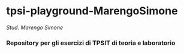 # tpsi-playground-MarengoSimone

_Stud. Marengo Simone_

### Repository per gli esercizi di TPSIT di teoria e laboratorio
